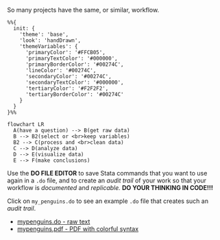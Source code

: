So many projects have the same, or similar, workflow.

```mermaid
%%{
  init: {
    'theme': 'base',
    'look': 'handDrawn',
    'themeVariables': {
      'primaryColor': '#FFCB05',
      'primaryTextColor': '#000000',
      'primaryBorderColor': '#00274C',
      'lineColor': '#00274C',
      'secondaryColor': '#00274C',
      'secondaryTextColor': '#000000',
      'tertiaryColor': '#F2F2F2',
      'tertiaryBorderColor': '#00274C'
    }
  }
}%%

flowchart LR
  A(have a question) --> B(get raw data)
  B --> B2(select or <br>keep variables)
  B2 --> C(process and <br>clean data) 
  C --> D(analyze data)
  D --> E(visualize data)
  E --> F(make conclusions)
```

Use the **DO FILE EDITOR** to save Stata commands that you want to use again in a `.do` file, and to create an *audit trail* of your work so that your workflow is *documented* and *replicable.* **DO YOUR THINKING IN CODE!!!**

Click on `my_penguins.do` to see an example `.do` file that creates such an *audit trail*.

* [mypenguins.do - raw text](https://github.com/agrogan1/Stata/blob/main/do-files/my_penguins.do)
* [mypenguins.pdf - PDF with colorful syntax](https://agrogan1.github.io/Stata/do-files/my_penguins.pdf)
